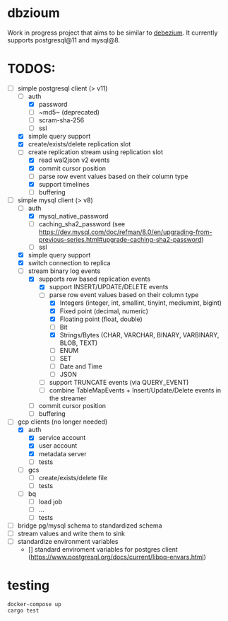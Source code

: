 # dbzioum

Work in progress project that aims to be similar to [debezium](https://debezium.io/). It currently supports postgresql@11 and mysql@8.

# TODOS:

- [ ] simple postgresql client (> v11)
  - [ ] auth
    - [x] password
    - [ ] ~md5~ (deprecated)
    - [ ] scram-sha-256
    - [ ] ssl
  - [x] simple query support
  - [x] create/exists/delete replication slot
  - [ ] create replication stream using replication slot
    - [x] read wal2json v2 events
    - [x] commit cursor position
    - [ ] parse row event values based on their column type
    - [x] support timelines
    - [ ] buffering
- [ ] simple mysql client (> v8)
  - [ ] auth
    - [x] mysql_native_password
    - [ ] caching_sha2_password (see https://dev.mysql.com/doc/refman/8.0/en/upgrading-from-previous-series.html#upgrade-caching-sha2-password)
    - [ ] ssl
  - [x] simple query support
  - [x] switch connection to replica
  - [ ] stream binary log events
    - [x] supports row based replication events
      - [x] support INSERT/UPDATE/DELETE events
      - [ ] parse row event values based on their column type
        - [x] Integers (integer, int, smallint, tinyint, mediumint, bigint)
        - [x] Fixed point (decimal, numeric)
        - [x] Floating point (float, double)
        - [ ] Bit
        - [x] Strings/Bytes (CHAR, VARCHAR, BINARY, VARBINARY, BLOB, TEXT)
        - [ ] ENUM
        - [ ] SET
        - [ ] Date and Time
        - [ ] JSON
      - [ ] support TRUNCATE events (via QUERY_EVENT)
      - [ ] combine TableMapEvents + Insert/Update/Delete events in the streamer
    - [ ] commit cursor position
    - [ ] buffering
- [ ] gcp clients (no longer needed)
  - [x] auth
    - [x] service account
    - [x] user account
    - [x] metadata server
    - [ ] tests
  - [ ] gcs
    - [ ] create/exists/delete file
    - [ ] tests
  - [ ] bq
    - [ ] load job
    - [ ] ...
    - [ ] tests
- [ ] bridge pg/mysql schema to standardized schema
- [ ] stream values and write them to sink
- [ ] standardize environment variables
  - [] standard enviroment variables for postgres client (https://www.postgresql.org/docs/current/libpq-envars.html)

# testing

```
docker-compose up
cargo test
```

